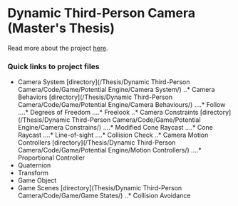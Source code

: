 # Dynamic Third-Person Camera (Master's Thesis)

Read more about the project [here](https://www.neesarg.me/dynamic-third-person-camera).

### Quick links to project files
* Camera System [directory](/Thesis/Dynamic Third-Person Camera/Code/Game/Potential Engine/Camera System/)
..* Camera Behaviors [directory](/Thesis/Dynamic Third-Person Camera/Code/Game/Potential Engine/Camera Behaviours/)
....* Follow
....* Degrees of Freedom
....* Freelook
..* Camera Constraints [directory](/Thesis/Dynamic Third-Person Camera/Code/Game/Potential Engine/Camera Constrains/)
....* Modified Cone Raycast
....* Cone Raycast
....* Line-of-sight
....* Collision Check
..* Camera Motion Controllers [directory](/Thesis/Dynamic Third-Person Camera/Code/Game/Potential Engine/Motion Controllers/)
....* Proportional Controller
* Quaternion
* Transform
* Game Object
* Game Scenes [directory](Thesis/Dynamic Third-Person Camera/Code/Game/Game States/)
..* Collision Avoidance
